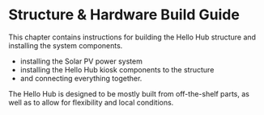 # Structure & Hardware Build Guide

This chapter contains instructions for
building the Hello Hub structure and installing the system components.
* installing the Solar PV power system
* installing the Hello Hub kiosk components to the structure
* and connecting everything together.

The Hello Hub is designed to be mostly built from off-the-shelf parts, as well as to allow for flexibility and local conditions. 